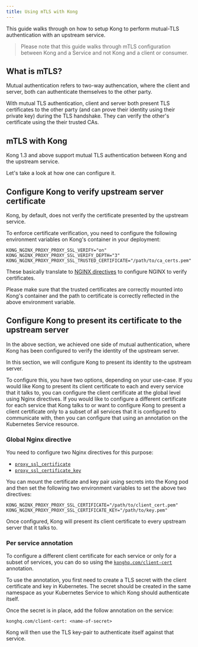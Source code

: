 ```yaml
---
title: Using mTLS with Kong
---
```


This guide walks through on how to setup Kong to perform mutual-TLS
authentication with an upstream service.

> Please note that this guide walks through mTLS configuration between
Kong and a Service and not Kong and a client or consumer.

## What is mTLS?

Mutual authentication refers to two-way authencation, where the client and
server, both can authenticate themselves to the other party.

With mutual TLS authentication, client and server both present TLS
certificates to the other party (and can prove their identity using their
private key) during the TLS handshake. They can verify the other's
certificate using the their trusted CAs.

## mTLS with Kong

Kong 1.3 and above support mutual TLS authentication between Kong and the
upstream service.

Let's take a look at how one can configure it.

## Configure Kong to verify upstream server certificate

Kong, by default, does not verify the certificate presented by the upstream
service.

To enforce certificate verification, you need to configure the following
environment variables on Kong's container in your deployment:

```
KONG_NGINX_PROXY_PROXY_SSL_VERIFY="on"
KONG_NGINX_PROXY_PROXY_SSL_VERIFY_DEPTH="3"
KONG_NGINX_PROXY_PROXY_SSL_TRUSTED_CERTIFICATE="/path/to/ca_certs.pem"
```

These basically translate to
[NGINX directives](https://nginx.org/en/docs/http/ngx_http_proxy_module.html)
to configure NGINX to verify certificates.

Please make sure that the trusted certificates are correctly
mounted into Kong's container and the path to certificate is correctly
reflected in the above environment variable.

## Configure Kong to present its certificate to the upstream server

In the above section, we achieved one side of mutual authentication,
where Kong has been configured to verify the identity of the upstream server.

In this section, we will configure Kong to present its identity to the
upstream server.

To configure this, you have two options, depending on your use-case.
If you would like Kong to present its client certificate to each and every
service that it talks to, you can configure the client certificate
at the global level using Nginx directives.
If you would like to configure a different certificate for
each service that Kong talks to or want to configure Kong to present a
client certificate only to a subset of all services that it is configured to
communicate with, then you can configure that using an annotation on
the Kubernetes Service resource.

### Global Nginx directive

You need to configure two Nginx directives for this purpose:
- [`proxy_ssl_certificate`](https://nginx.org/en/docs/http/ngx_http_proxy_module.html#proxy_ssl_certificate)
- [`proxy_ssl_certificate_key`](https://nginx.org/en/docs/http/ngx_http_proxy_module.html#proxy_ssl_certificate_key)

You can mount the certificate and key pair using secrets into the Kong pod
and then set the following two environment variables to set the above two
directives:

```
KONG_NGINX_PROXY_PROXY_SSL_CERTIFICATE="/path/to/client_cert.pem"
KONG_NGINX_PROXY_PROXY_SSL_CERTIFICATE_KEY="/path/to/key.pem"
```

Once configured, Kong will present its client certificate to every upstream
server that it talks to.

### Per service annotation

To configure a different client certificate for each service or only for a
subset of services, you can do so using the
[`konghq.com/client-cert`](/kong-ingress-controller/{{page.kong_version}}/references/annotations/#konghqcom/client-cert)
annotation.

To use the annotation, you first need to create a TLS secret with the
client certificate and key in Kubernetes.
The secret should be created in the same namespace as your Kubernetes
Service to which Kong should authenticate itself.

Once the secret is in place, add the follow annotation on the service:

```
konghq.com/client-cert: <name-of-secret>
```

Kong will then use the TLS key-pair to authenticate itself against that service.
